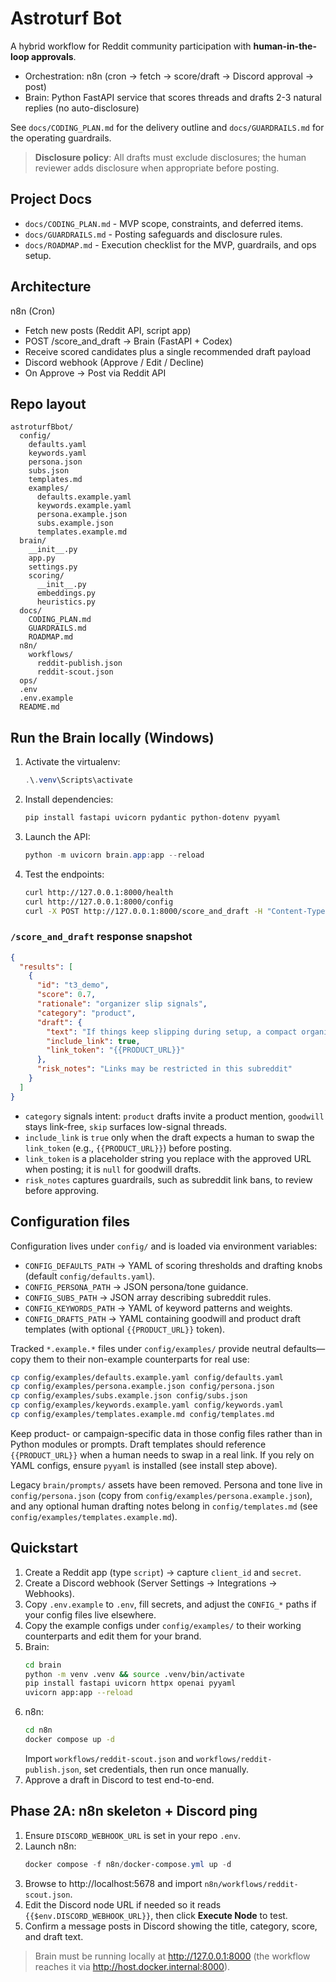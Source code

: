 # Astroturf Bot

A hybrid workflow for Reddit community participation with **human-in-the-loop approvals**.
- Orchestration: n8n (cron -> fetch -> score/draft -> Discord approval -> post)
- Brain: Python FastAPI service that scores threads and drafts 2-3 natural replies (no auto-disclosure)

See `docs/CODING_PLAN.md` for the delivery outline and `docs/GUARDRAILS.md` for the operating guardrails.

> **Disclosure policy**: All drafts must exclude disclosures; the human reviewer adds disclosure when appropriate before posting.

## Project Docs
- `docs/CODING_PLAN.md` - MVP scope, constraints, and deferred items.
- `docs/GUARDRAILS.md` - Posting safeguards and disclosure rules.
- `docs/ROADMAP.md` - Execution checklist for the MVP, guardrails, and ops setup.

## Architecture
n8n (Cron)
- Fetch new posts (Reddit API, script app)
- POST /score_and_draft -> Brain (FastAPI + Codex)
- Receive scored candidates plus a single recommended draft payload
- Discord webhook (Approve / Edit / Decline)
- On Approve -> Post via Reddit API

## Repo layout
```
astroturfBbot/
  config/
    defaults.yaml
    keywords.yaml
    persona.json
    subs.json
    templates.md
    examples/
      defaults.example.yaml
      keywords.example.yaml
      persona.example.json
      subs.example.json
      templates.example.md
  brain/
    __init__.py
    app.py
    settings.py
    scoring/
      __init__.py
      embeddings.py
      heuristics.py
  docs/
    CODING_PLAN.md
    GUARDRAILS.md
    ROADMAP.md
  n8n/
    workflows/
      reddit-publish.json
      reddit-scout.json
  ops/
  .env
  .env.example
  README.md
```

## Run the Brain locally (Windows)
1. Activate the virtualenv:
   ```powershell
   .\.venv\Scripts\activate
   ```
2. Install dependencies:
   ```powershell
   pip install fastapi uvicorn pydantic python-dotenv pyyaml
   ```
3. Launch the API:
   ```powershell
   python -m uvicorn brain.app:app --reload
   ```
4. Test the endpoints:
   ```bash
   curl http://127.0.0.1:8000/health
   curl http://127.0.0.1:8000/config
   curl -X POST http://127.0.0.1:8000/score_and_draft -H "Content-Type: application/json" -d '{"posts":[{"id":"t3_demo","title":"Need a better organizer","selftext":null}]}'
   ```

### `/score_and_draft` response snapshot
```json
{
  "results": [
    {
      "id": "t3_demo",
      "score": 0.7,
      "rationale": "organizer slip signals",
      "category": "product",
      "draft": {
        "text": "If things keep slipping during setup, a compact organizer like this {{PRODUCT_URL}} keeps them in place until you're ready.",
        "include_link": true,
        "link_token": "{{PRODUCT_URL}}"
      },
      "risk_notes": "Links may be restricted in this subreddit"
    }
  ]
}
```

- `category` signals intent: `product` drafts invite a product mention, `goodwill` stays link-free, `skip` surfaces low-signal threads.
- `include_link` is `true` only when the draft expects a human to swap the `link_token` (e.g., `{{PRODUCT_URL}}`) before posting.
- `link_token` is a placeholder string you replace with the approved URL when posting; it is `null` for goodwill drafts.
- `risk_notes` captures guardrails, such as subreddit link bans, to review before approving.

## Configuration files
Configuration lives under `config/` and is loaded via environment variables:

- `CONFIG_DEFAULTS_PATH` → YAML of scoring thresholds and drafting knobs (default `config/defaults.yaml`).
- `CONFIG_PERSONA_PATH` → JSON persona/tone guidance.
- `CONFIG_SUBS_PATH` → JSON array describing subreddit rules.
- `CONFIG_KEYWORDS_PATH` → YAML of keyword patterns and weights.
- `CONFIG_DRAFTS_PATH` → YAML containing goodwill and product draft templates (with optional `{{PRODUCT_URL}}` token).

Tracked `*.example.*` files under `config/examples/` provide neutral defaults—copy them to their non-example counterparts for real use:

```bash
cp config/examples/defaults.example.yaml config/defaults.yaml
cp config/examples/persona.example.json config/persona.json
cp config/examples/subs.example.json config/subs.json
cp config/examples/keywords.example.yaml config/keywords.yaml
cp config/examples/templates.example.md config/templates.md
```

Keep product- or campaign-specific data in those config files rather than in Python modules or prompts. Draft templates should reference `{{PRODUCT_URL}}` when a human needs to swap in a real link. If you rely on YAML configs, ensure `pyyaml` is installed (see install step above).

Legacy `brain/prompts/` assets have been removed. Persona and tone live in `config/persona.json` (copy from `config/examples/persona.example.json`), and any optional human drafting notes belong in `config/templates.md` (see `config/examples/templates.example.md`).

## Quickstart
1. Create a Reddit app (type `script`) -> capture `client_id` and `secret`.
2. Create a Discord webhook (Server Settings -> Integrations -> Webhooks).
3. Copy `.env.example` to `.env`, fill secrets, and adjust the `CONFIG_*` paths if your config files live elsewhere.
4. Copy the example configs under `config/examples/` to their working counterparts and edit them for your brand.
5. Brain:
    ```bash
    cd brain
    python -m venv .venv && source .venv/bin/activate
    pip install fastapi uvicorn httpx openai pyyaml
    uvicorn app:app --reload
    ```
6. n8n:
    ```bash
    cd n8n
    docker compose up -d
    ```
    Import `workflows/reddit-scout.json` and `workflows/reddit-publish.json`, set credentials, then run once manually.
7. Approve a draft in Discord to test end-to-end.

## Phase 2A: n8n skeleton + Discord ping
1. Ensure `DISCORD_WEBHOOK_URL` is set in your repo `.env`.
2. Launch n8n:
   ```powershell
   docker compose -f n8n/docker-compose.yml up -d
   ```
3. Browse to http://localhost:5678 and import `n8n/workflows/reddit-scout.json`.
4. Edit the Discord node URL if needed so it reads `{{$env.DISCORD_WEBHOOK_URL}}`, then click **Execute Node** to test.
5. Confirm a message posts in Discord showing the title, category, score, and draft text.

> Brain must be running locally at http://127.0.0.1:8000 (the workflow reaches it via http://host.docker.internal:8000).

